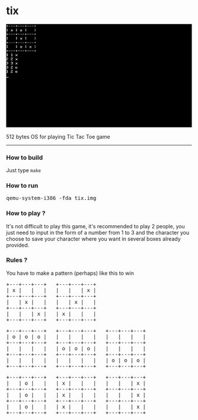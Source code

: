 # tix
<img src="https://raw.githubusercontent.com/febnug/tix/main/tix-screenshoot.png"/>

<p>512 bytes OS for playing Tic Tac Toe game</p>
<hr>

<h3>How to build</h3>
<p>Just type <code>make</code></p>

<h3>How to run</h3>
<pre>qemu-system-i386 -fda tix.img</pre>

<h3>How to play ?</h3>
<p>It's not difficult to play this game, it's recommended to play 2 people, you just need to input
in the form of a number from 1 to 3 and the character you choose to save your character where you want in several boxes
already provided. </p>

<h3>Rules ?</h3>
<p>You have to make a pattern (perhaps) like this to win</p>
<pre>
+---+---+---+  	+---+---+---+ 
| x |   |   |	|   |   | x |
+---+---+---+	+---+---+---+
|   | x |   |	|   | x |   | 
+---+---+---+	+---+---+---+
|   |   | x |	| x |   |   |
+---+---+---+	+---+---+---+
</pre>

<pre>
+---+---+---+	+---+---+---+	+---+---+---+
| o | o | o |	|   |   |   |	|   |   |   |
+---+---+---+	+---+---+---+	+---+---+---+
|   |   |   |	| o | o | o |	|   |   |   |
+---+---+---+	+---+---+---+	+---+---+---+
|   |   |   |	|   |   |   |	| o | o | o |
+---+---+---+	+---+---+---+	+---+---+---+
</pre>

<pre>
+---+---+---+	+---+---+---+	+---+---+---+
|   | o |   |	| x |   |   |	|   |   | x |
+---+---+---+	+---+---+---+	+---+---+---+
|   | o |   |	| x |   |   |	|   |   | x |
+---+---+---+	+---+---+---+	+---+---+---+
|   | o |   |	| x |   |   |	|   |   | x |
+---+---+---+	+---+---+---+	+---+---+---+
</pre>

